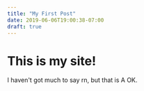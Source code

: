 ```yaml
---
title: "My First Post"
date: 2019-06-06T19:00:38-07:00
draft: true
---
```


# This is my site!

I haven't got much to say rn, but that is A OK.